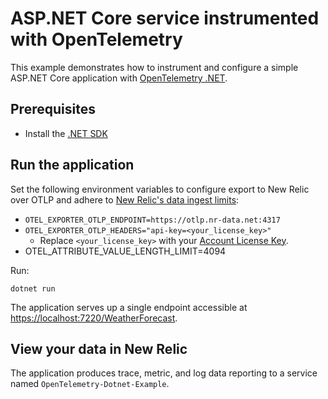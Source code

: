 # ASP.NET Core service instrumented with OpenTelemetry

This example demonstrates how to instrument and configure a simple ASP.NET Core
application with
[OpenTelemetry .NET](https://github.com/open-telemetry/opentelemetry-dotnet).

## Prerequisites

* Install the [.NET SDK](https://dotnet.microsoft.com/download)

## Run the application

Set the following environment variables to configure export to New Relic over OTLP and adhere to [New Relic's data ingest limits](https://docs.newrelic.com/docs/data-apis/manage-data/view-system-limits/#all_products):

* `OTEL_EXPORTER_OTLP_ENDPOINT=https://otlp.nr-data.net:4317`
* `OTEL_EXPORTER_OTLP_HEADERS="api-key=<your_license_key>"`
  * Replace `<your_license_key>` with your
    [Account License Key](https://one.newrelic.com/launcher/api-keys-ui.launcher).
* OTEL_ATTRIBUTE_VALUE_LENGTH_LIMIT=4094

Run:

```shell
dotnet run
```

The application serves up a single endpoint accessible at
[https://localhost:7220/WeatherForecast](https://localhost:7220/WeatherForecast).

## View your data in New Relic

The application produces trace, metric, and log data reporting to a service named `OpenTelemetry-Dotnet-Example`.
